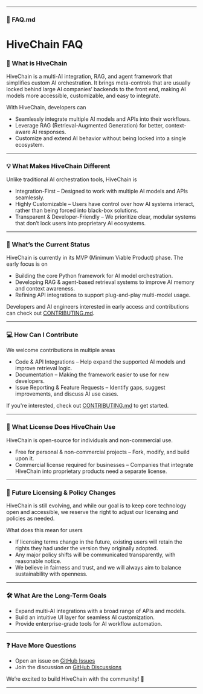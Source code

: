 
---

### 📄 FAQ.md  

# HiveChain FAQ  

### 🤔 What is HiveChain  
HiveChain is a multi-AI integration, RAG, and agent framework that simplifies custom AI orchestration. It brings meta-controls that are usually locked behind large AI companies’ backends to the front end, making AI models more accessible, customizable, and easy to integrate.  

With HiveChain, developers can  
- Seamlessly integrate multiple AI models and APIs into their workflows.  
- Leverage RAG (Retrieval-Augmented Generation) for better, context-aware AI responses.  
- Customize and extend AI behavior without being locked into a single ecosystem.  

---

### 💡 What Makes HiveChain Different  
Unlike traditional AI orchestration tools, HiveChain is  
- Integration-First – Designed to work with multiple AI models and APIs seamlessly.  
- Highly Customizable – Users have control over how AI systems interact, rather than being forced into black-box solutions.  
- Transparent & Developer-Friendly – We prioritize clear, modular systems that don’t lock users into proprietary AI ecosystems.  

---

### 🚀 What’s the Current Status  
HiveChain is currently in its MVP (Minimum Viable Product) phase. The early focus is on  
- Building the core Python framework for AI model orchestration.  
- Developing RAG & agent-based retrieval systems to improve AI memory and context awareness.  
- Refining API integrations to support plug-and-play multi-model usage.  

Developers and AI engineers interested in early access and contributions can check out [CONTRIBUTING.md](.CONTRIBUTING.md).  

---

### 💻 How Can I Contribute  
We welcome contributions in multiple areas  
- Code & API Integrations – Help expand the supported AI models and improve retrieval logic.  
- Documentation – Making the framework easier to use for new developers.  
- Issue Reporting & Feature Requests – Identify gaps, suggest improvements, and discuss AI use cases.  

If you're interested, check out [CONTRIBUTING.md](.CONTRIBUTING.md) to get started.  

---

### 📜 What License Does HiveChain Use  
HiveChain is open-source for individuals and non-commercial use.  
- Free for personal & non-commercial projects – Fork, modify, and build upon it.  
- Commercial license required for businesses – Companies that integrate HiveChain into proprietary products need a separate license.  

---

### 🔄 Future Licensing & Policy Changes  
HiveChain is still evolving, and while our goal is to keep core technology open and accessible, we reserve the right to adjust our licensing and policies as needed.  

What does this mean for users  
- If licensing terms change in the future, existing users will retain the rights they had under the version they originally adopted.  
- Any major policy shifts will be communicated transparently, with reasonable notice.  
- We believe in fairness and trust, and we will always aim to balance sustainability with openness.  

---

### 🛠 What Are the Long-Term Goals  
- Expand multi-AI integrations with a broad range of APIs and models.  
- Build an intuitive UI layer for seamless AI customization.  
- Provide enterprise-grade tools for AI workflow automation.  

---

### ❓ Have More Questions  
- Open an issue on [GitHub Issues](httpsgithub.comYOUR-REPOissues)  
- Join the discussion on [GitHub Discussions](httpsgithub.comYOUR-REPOdiscussions)  

We’re excited to build HiveChain with the community! 🚀  

---

